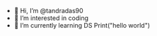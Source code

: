 - 👋 Hi, I’m @tandradas90
- 👀 I’m interested in coding
- 🌱 I’m currently learning DS
Print("hello world")

<!---
tandradas90/tandradas90 is a ✨ special ✨ repository because its `README.md` (this file) appears on your GitHub profile.
You can click the Preview link to take a look at your changes.
--->
